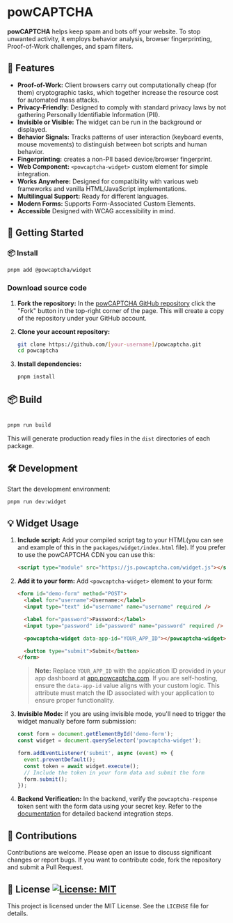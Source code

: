 # powCAPTCHA

**powCAPTCHA** helps keep spam and bots off your website. To stop unwanted activity, it employs behavior analysis, browser fingerprinting, Proof-of-Work challenges, and spam filters.

## 🎯 Features

- **Proof-of-Work:** Client browsers carry out computationally cheap (for them) cryptographic tasks, which together increase the resource cost for automated mass attacks.
- **Privacy-Friendly:** Designed to comply with standard privacy laws by not gathering Personally Identifiable Information (PII).
- **Invisible or Visible:** The widget can be run in the background or displayed.
- **Behavior Signals:** Tracks patterns of user interaction (keyboard events, mouse movements) to distinguish between bot scripts and human behavior.
- **Fingerprinting:** creates a non-PII based device/browser fingerprint.
- **Web Component:** `<powcaptcha-widget>` custom element for simple integration.
- **Works Anywhere:** Designed for compatibility with various web frameworks and vanilla HTML/JavaScript implementations.
- **Multilingual Support:** Ready for different languages.
- **Modern Forms:** Supports Form-Associated Custom Elements.
- **Accessible** Designed with WCAG accessibility in mind.

## 🚀 Getting Started

### 📦 Install

```bash
pnpm add @powcaptcha/widget
```

### Download source code

1. **Fork the repository:**
   In the [powCAPTCHA GitHub repository](https://github.com/GetPowCaptcha/powcaptcha) click the "Fork" button in the top-right corner of the page. This will create a copy of the repository under your GitHub account.

2. **Clone your account repository:**
   ```bash
   git clone https://github.com/[your-username]/powcaptcha.git
   cd powcaptcha
   ```
3. **Install dependencies:**
   ```bash
   pnpm install
   ```

## 📦 Build

```bash

pnpm run build

```

This will generate production ready files in the `dist` directories of each package.

## 🛠️ Development

Start the development environment:

```bash
pnpm run dev:widget
```

## 💡 Widget Usage

1.  **Include script:** Add your compiled script tag to your HTML(you can see and example of this in the `packages/widget/index.html` file). If you prefer to use the powCAPTCHA CDN you can use this:

    ```html
    <script type="module" src="https://js.powcaptcha.com/widget.js"></script>
    ```

2.  **Add it to your form:** Add `<powcaptcha-widget>` element to your form:

    ```html
    <form id="demo-form" method="POST">
      <label for="username">Username:</label>
      <input type="text" id="username" name="username" required />

      <label for="password">Password:</label>
      <input type="password" id="password" name="password" required />

      <powcaptcha-widget data-app-id="YOUR_APP_ID"></powcaptcha-widget>

      <button type="submit">Submit</button>
    </form>
    ```

    > **Note:** Replace `YOUR_APP_ID` with the application ID provided in your app dashboard at [app.powcaptcha.com](https://app.powcaptcha.com). If you are self-hosting, ensure the `data-app-id` value aligns with your custom logic. This attribute must match the ID associated with your application to ensure proper functionality.

3.  **Invisible Mode:** if you are using invisible mode, you'll need to trigger the widget manually before form submission:

    ```javascript
    const form = document.getElementById('demo-form');
    const widget = document.querySelector('powcaptcha-widget');

    form.addEventListener('submit', async (event) => {
      event.preventDefault();
      const token = await widget.execute();
      // Include the token in your form data and submit the form
      form.submit();
    });
    ```

4.  **Backend Verification:** In the backend, verify the `powcaptcha-response` token sent with the form data using your secret key. Refer to the [documentation](https://docs.powcaptcha.com) for detailed backend integration steps.

## 🤝 Contributions

Contributions are welcome. Please open an issue to discuss significant changes or report bugs. If you want to contribute code, fork the repository and submit a Pull Request.

## 📄 License [![License: MIT](https://img.shields.io/badge/License-MIT-blue.svg)](https://github.com/GetPowCaptcha/powcaptcha/blob/main/LICENSE)

This project is licensed under the MIT License. See the `LICENSE` file for details.

